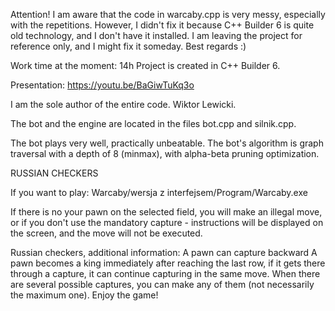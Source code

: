 Attention!
I am aware that the code in warcaby.cpp is very messy, especially with the repetitions. However, I didn't fix it because C++ Builder 6 is quite old technology, and I don't have it installed. I am leaving the project for reference only, and I might fix it someday.
Best regards :)

Work time at the moment: 14h
Project is created in C++ Builder 6.

Presentation: https://youtu.be/BaGiwTuKq3o

I am the sole author of the entire code. Wiktor Lewicki.

The bot and the engine are located in the files bot.cpp and silnik.cpp.

The bot plays very well, practically unbeatable.
The bot's algorithm is graph traversal with a depth of 8 (minmax), with alpha-beta pruning optimization.

RUSSIAN CHECKERS

If you want to play: Warcaby/wersja z interfejsem/Program/Warcaby.exe

If there is no your pawn on the selected field, you will make an illegal move,
or if you don't use the mandatory capture - instructions will be displayed on the screen, and the move
will not be executed.

Russian checkers, additional information:
A pawn can capture backward
A pawn becomes a king immediately after reaching the last row, if it gets there through a capture, it can continue capturing in the same move.
When there are several possible captures, you can make any of them (not necessarily the maximum one).
Enjoy the game!
